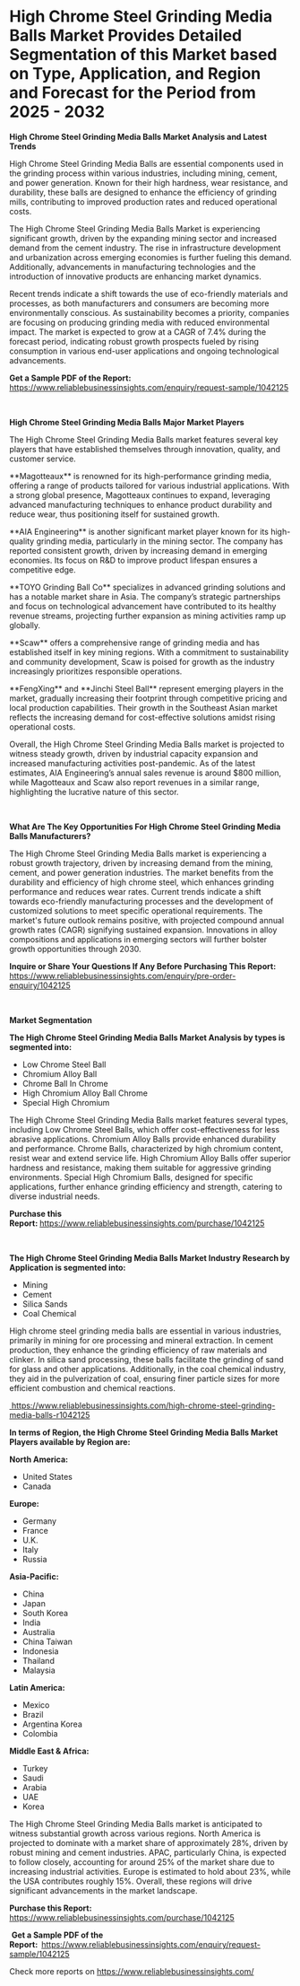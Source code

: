 <p><h1>High Chrome Steel Grinding Media Balls Market Provides Detailed Segmentation of this Market based on Type, Application, and Region and Forecast for the Period from 2025 - 2032</h1></p><p><strong>High Chrome Steel Grinding Media Balls Market Analysis and Latest Trends</strong></p>
<p><p>High Chrome Steel Grinding Media Balls are essential components used in the grinding process within various industries, including mining, cement, and power generation. Known for their high hardness, wear resistance, and durability, these balls are designed to enhance the efficiency of grinding mills, contributing to improved production rates and reduced operational costs.</p><p>The High Chrome Steel Grinding Media Balls Market is experiencing significant growth, driven by the expanding mining sector and increased demand from the cement industry. The rise in infrastructure development and urbanization across emerging economies is further fueling this demand. Additionally, advancements in manufacturing technologies and the introduction of innovative products are enhancing market dynamics.</p><p>Recent trends indicate a shift towards the use of eco-friendly materials and processes, as both manufacturers and consumers are becoming more environmentally conscious. As sustainability becomes a priority, companies are focusing on producing grinding media with reduced environmental impact. The market is expected to grow at a CAGR of 7.4% during the forecast period, indicating robust growth prospects fueled by rising consumption in various end-user applications and ongoing technological advancements.</p></p>
<p><strong>Get a Sample PDF of the Report:&nbsp;</strong> <a href="https://www.reliablebusinessinsights.com/enquiry/request-sample/1042125?utm_campaign=97&utm_medium=2&utm_source=Github&utm_content=ia&utm_term=30012025&utm_id=high-chrome-steel-grinding-media-balls">https://www.reliablebusinessinsights.com/enquiry/request-sample/1042125</a></p>
<p>&nbsp;</p>
<p><strong>High Chrome Steel Grinding Media Balls Major Market Players</strong></p>
<p><p>The High Chrome Steel Grinding Media Balls market features several key players that have established themselves through innovation, quality, and customer service. </p><p>**Magotteaux** is renowned for its high-performance grinding media, offering a range of products tailored for various industrial applications. With a strong global presence, Magotteaux continues to expand, leveraging advanced manufacturing techniques to enhance product durability and reduce wear, thus positioning itself for sustained growth.</p><p>**AIA Engineering** is another significant market player known for its high-quality grinding media, particularly in the mining sector. The company has reported consistent growth, driven by increasing demand in emerging economies. Its focus on R&D to improve product lifespan ensures a competitive edge.</p><p>**TOYO Grinding Ball Co** specializes in advanced grinding solutions and has a notable market share in Asia. The company’s strategic partnerships and focus on technological advancement have contributed to its healthy revenue streams, projecting further expansion as mining activities ramp up globally.</p><p>**Scaw** offers a comprehensive range of grinding media and has established itself in key mining regions. With a commitment to sustainability and community development, Scaw is poised for growth as the industry increasingly prioritizes responsible operations.</p><p>**FengXing** and **Jinchi Steel Ball** represent emerging players in the market, gradually increasing their footprint through competitive pricing and local production capabilities. Their growth in the Southeast Asian market reflects the increasing demand for cost-effective solutions amidst rising operational costs.</p><p>Overall, the High Chrome Steel Grinding Media Balls market is projected to witness steady growth, driven by industrial capacity expansion and increased manufacturing activities post-pandemic. As of the latest estimates, AIA Engineering’s annual sales revenue is around $800 million, while Magotteaux and Scaw also report revenues in a similar range, highlighting the lucrative nature of this sector.</p></p>
<p>&nbsp;</p>
<p><strong>What Are The Key Opportunities For High Chrome Steel Grinding Media Balls Manufacturers?</strong></p>
<p><p>The High Chrome Steel Grinding Media Balls market is experiencing a robust growth trajectory, driven by increasing demand from the mining, cement, and power generation industries. The market benefits from the durability and efficiency of high chrome steel, which enhances grinding performance and reduces wear rates. Current trends indicate a shift towards eco-friendly manufacturing processes and the development of customized solutions to meet specific operational requirements. The market's future outlook remains positive, with projected compound annual growth rates (CAGR) signifying sustained expansion. Innovations in alloy compositions and applications in emerging sectors will further bolster growth opportunities through 2030.</p></p>
<p><strong>Inquire or Share Your Questions If Any Before Purchasing This Report:</strong> <a href="https://www.reliablebusinessinsights.com/enquiry/pre-order-enquiry/1042125?utm_campaign=97&utm_medium=2&utm_source=Github&utm_content=ia&utm_term=30012025&utm_id=high-chrome-steel-grinding-media-balls">https://www.reliablebusinessinsights.com/enquiry/pre-order-enquiry/1042125</a></p>
<p>&nbsp;</p>
<p><strong>Market Segmentation</strong></p>
<p><strong>The High Chrome Steel Grinding Media Balls Market Analysis by types is segmented into:</strong></p>
<p><ul><li>Low Chrome Steel Ball</li><li>Chromium Alloy Ball</li><li>Chrome Ball In Chrome</li><li>High Chromium Alloy Ball Chrome</li><li>Special High Chromium</li></ul></p>
<p><p>The High Chrome Steel Grinding Media Balls market features several types, including Low Chrome Steel Balls, which offer cost-effectiveness for less abrasive applications. Chromium Alloy Balls provide enhanced durability and performance. Chrome Balls, characterized by high chromium content, resist wear and extend service life. High Chromium Alloy Balls offer superior hardness and resistance, making them suitable for aggressive grinding environments. Special High Chromium Balls, designed for specific applications, further enhance grinding efficiency and strength, catering to diverse industrial needs.</p></p>
<p><strong>Purchase this Report:&nbsp;</strong><a href="https://www.reliablebusinessinsights.com/purchase/1042125?utm_campaign=97&utm_medium=2&utm_source=Github&utm_content=ia&utm_term=30012025&utm_id=high-chrome-steel-grinding-media-balls">https://www.reliablebusinessinsights.com/purchase/1042125</a></p>
<p>&nbsp;</p>
<p><strong>The High Chrome Steel Grinding Media Balls Market Industry Research by Application is segmented into:</strong></p>
<p><ul><li>Mining</li><li>Cement</li><li>Silica Sands</li><li>Coal Chemical</li></ul></p>
<p><p>High chrome steel grinding media balls are essential in various industries, primarily in mining for ore processing and mineral extraction. In cement production, they enhance the grinding efficiency of raw materials and clinker. In silica sand processing, these balls facilitate the grinding of sand for glass and other applications. Additionally, in the coal chemical industry, they aid in the pulverization of coal, ensuring finer particle sizes for more efficient combustion and chemical reactions.</p></p>
<p><a href="https://www.reliablebusinessinsights.com/high-chrome-steel-grinding-media-balls-r1042125?utm_campaign=97&utm_medium=2&utm_source=Github&utm_content=ia&utm_term=30012025&utm_id=high-chrome-steel-grinding-media-balls">&nbsp;https://www.reliablebusinessinsights.com/high-chrome-steel-grinding-media-balls-r1042125</a></p>
<p><strong>In terms of Region, the High Chrome Steel Grinding Media Balls Market Players available by Region are:</strong></p>
<p>
    <p> <strong> North America: </strong>
        <ul>
            <li>United States</li>
            <li>Canada</li>
        </ul>
        </p> 
    <p> <strong> Europe: </strong>
        <ul>
            <li>Germany</li>
            <li>France</li>
            <li>U.K.</li>
            <li>Italy</li>
            <li>Russia</li>
        </ul>
        </p> 
    <p> <strong> Asia-Pacific: </strong>
        <ul>
            <li>China</li>
            <li>Japan</li>
            <li>South Korea</li>
            <li>India</li>
            <li>Australia</li>
            <li>China Taiwan</li>
            <li>Indonesia</li>
            <li>Thailand</li>
            <li>Malaysia</li>
        </ul>
        </p> 
    <p> <strong> Latin America: </strong>
        <ul>
            <li>Mexico</li>
            <li>Brazil</li>
            <li>Argentina Korea</li>
            <li>Colombia</li>
        </ul>
        </p> 
    <p> <strong> Middle East & Africa: </strong>
        <ul>
            <li>Turkey</li>
            <li>Saudi</li>
            <li>Arabia</li>
            <li>UAE</li>
            <li>Korea</li>
        </ul>
    </p>
    </p>
<p><p>The High Chrome Steel Grinding Media Balls market is anticipated to witness substantial growth across various regions. North America is projected to dominate with a market share of approximately 28%, driven by robust mining and cement industries. APAC, particularly China, is expected to follow closely, accounting for around 25% of the market share due to increasing industrial activities. Europe is estimated to hold about 23%, while the USA contributes roughly 15%. Overall, these regions will drive significant advancements in the market landscape.</p></p>
<p><strong>Purchase this Report: </strong><a href="https://www.reliablebusinessinsights.com/purchase/1042125?utm_campaign=97&utm_medium=2&utm_source=Github&utm_content=ia&utm_term=30012025&utm_id=high-chrome-steel-grinding-media-balls">https://www.reliablebusinessinsights.com/purchase/1042125</a></p>
<p>&nbsp;<strong>Get a Sample PDF of the Report:&nbsp;&nbsp;</strong><a href="https://www.reliablebusinessinsights.com/enquiry/request-sample/1042125?utm_campaign=97&utm_medium=2&utm_source=Github&utm_content=ia&utm_term=30012025&utm_id=high-chrome-steel-grinding-media-balls">https://www.reliablebusinessinsights.com/enquiry/request-sample/1042125</a></p>
<p><strong></strong></p>
<p>Check more reports on <a href="https://www.reliablebusinessinsights.com/?utm_campaign=97&utm_medium=2&utm_source=Github&utm_content=ia&utm_term=30012025&utm_id=high-chrome-steel-grinding-media-balls">https://www.reliablebusinessinsights.com/</a></p>
